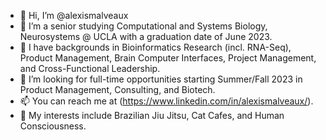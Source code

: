 - 👋 Hi, I’m @alexismalveaux
- 👀 I’m a senior studying Computational and Systems Biology, Neurosystems @ UCLA with a graduation date of June 2023. 
- 🌱 I have backgrounds in Bioinformatics Research (incl. RNA-Seq), Product Management, Brain Computer Interfaces, Project Management, and Cross-Functional Leadership. 
- 💞️ I’m looking for full-time opportunities starting Summer/Fall 2023 in Product Management, Consulting, and Biotech.
- 📫 You can reach me at (https://www.linkedin.com/in/alexismalveaux/).
- 🌸 My interests include Brazilian Jiu Jitsu, Cat Cafes, and Human Consciousness.

